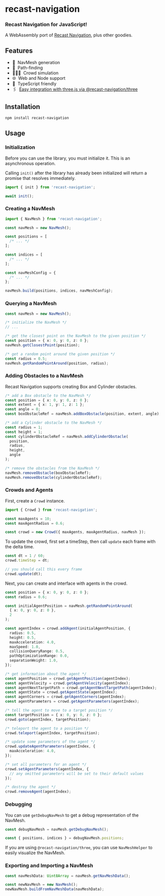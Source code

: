 # recast-navigation

### Recast Navigation for JavaScript!

A WebAssembly port of [Recast Navigation](https://github.com/recastnavigation/recastnavigation), plus other goodies.

## Features

- 📐 ‎ NavMesh generation
- 🧭 ‎ Path-finding
- 🧑‍🤝‍🧑 ‎ Crowd simulation
- 🌐 ‎ Web and Node support
- 💙 ‎ TypeScript friendly
- 🖇 ‎ [Easy integration with three.js via @recast-navigation/three](https://github.com/isaac-mason/recast-navigation-js/tree/main/packages/recast-navigation-three)

## Installation

```sh
npm install recast-navigation
```

## Usage

### Initialization

Before you can use the library, you must initialize it. This is an asynchronous operation.

Calling `init()` after the library has already been initialized will return a promise that resolves immediately.

```ts
import { init } from 'recast-navigation';

await init();
```

### Creating a NavMesh

```ts
import { NavMesh } from 'recast-navigation';

const navMesh = new NavMesh();

const positions = [
  /* ... */
];

const indices = [
  /* ... */
];

const navMeshConfig = {
  /* ... */
};

navMesh.build(positions, indices, navMeshConfig);
```

### Querying a NavMesh

```ts
const navMesh = new NavMesh();

/* initialize the NavMesh */
// ...

/* get the closest point on the NavMesh to the given position */
const position = { x: 0, y: 0, z: 0 };
navMesh.getClosestPoint(position);

/* get a random point around the given position */
const radius = 0.5;
navMesh.getRandomPointAround(position, radius);
```

### Adding Obstacles to a NavMesh

Recast Navigation supports creating Box and Cylinder obstacles.

```ts
/* add a Box obstacle to the NavMesh */
const position = { x: 0, y: 0, z: 0 };
const extent = { x: 1, y: 1, z: 1 };
const angle = 0;
const boxObstacleRef = navMesh.addBoxObstacle(position, extent, angle);

/* add a Cylinder obstacle to the NavMesh */
const radius = 1;
const height = 1;
const cylinderObstacleRef = navMesh.addCylinderObstacle(
  position,
  radius,
  height,
  angle
);

/* remove the obstacles from the NavMesh */
navMesh.removeObstacle(boxObstacleRef);
navMesh.removeObstacle(cylinderObstacleRef);
```

### Crowds and Agents

First, create a `Crowd` instance.

```ts
import { Crowd } from 'recast-navigation';

const maxAgents = 10;
const maxAgentRadius = 0.6;

const crowd = new Crowd({ maxAgents, maxAgentRadius, navMesh });
```

To update the crowd, first set a timeStep, then call `update` each frame with the delta time.

```ts
const dt = 1 / 60;
crowd.timeStep = dt;

// you should call this every frame
crowd.update(dt);
```

Next, you can create and interface with agents in the crowd.

```ts
const position = { x: 0, y: 0, z: 0 };
const radius = 0.6;

const initialAgentPosition = navMesh.getRandomPointAround(
  { x: 0, y: 0, z: 0 },
  2
);

const agentIndex = crowd.addAgent(initialAgentPosition, {
  radius: 0.5,
  height: 0.5,
  maxAcceleration: 4.0,
  maxSpeed: 1.0,
  collisionQueryRange: 0.5,
  pathOptimizationRange: 0.0,
  separationWeight: 1.0,
});

/* get information about the agent */
const agentPosition = crowd.getAgentPosition(agentIndex);
const agentVelocity = crowd.getAgentVelocity(agentIndex);
const agentNextTargetPath = crowd.getAgentNextTargetPath(agentIndex);
const agentState = crowd.getAgentState(agentIndex);
const agentCorners = crowd.getAgentCorners(agentIndex);
const agentParameters = crowd.getAgentParameters(agentIndex);

/* tell the agent to move to a target position */
const targetPosition = { x: 0, y: 0, z: 0 };
crowd.goto(agentIndex, targetPosition);

/* teleport the agent to a position */
crowd.teleport(agentIndex, targetPosition);

/* update some parameters of the agent */
crowd.updateAgentParameters(agentIndex, {
  maxAcceleration: 4.0,
});

/* set all parameters for an agent */
crowd.setAgentParameters(agentIndex, {
  // any omitted parameters will be set to their default values
});

/* destroy the agent */
crowd.removeAgent(agentIndex);
```

### Debugging

You can use `getDebugNavMesh` to get a debug representation of the NavMesh.

```ts
const debugNavMesh = navMesh.getDebugNavMesh();

const { positions, indices } = debugNavMesh.positions;
```

If you are using `@recast-navigation/three`, you can use `NavMeshHelper` to easily visualize the NavMesh.

### Exporting and Importing a NavMesh

```ts
const navMeshData: Uint8Array = navMesh.getNavMeshData();

const newNavMesh = new NavMesh();
newNavMesh.buildFromNavMeshData(navMeshData);
```
